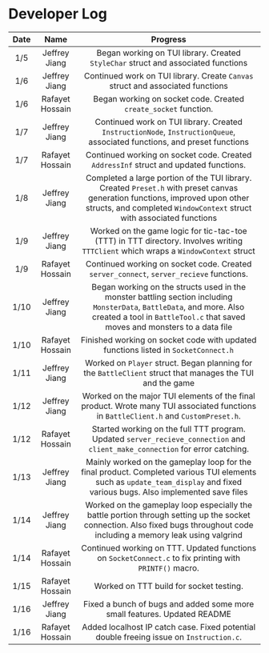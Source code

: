 # Developer Log                                                                 

| Date  |      Name       |                                                                                               Progress                                                                                                |
| :---: | :-------------: | :---------------------------------------------------------------------------------------------------------------------------------------------------------------------------------------------------: |
|  1/5  |  Jeffrey Jiang  |                                                          Began working on TUI library. Created  `StyleChar` struct and associated functions                                                           |
|  1/6  |  Jeffrey Jiang  |                                                            Continued work on TUI library. Create `Canvas` struct and associated functions                                                             |
|  1/6  | Rafayet Hossain |                                                                    Began working on socket code. Created `create_socket` function.                                                                    |
|  1/7  |  Jeffrey Jiang  |                                       Continued work on TUI library. Created `InstructionNode`, `InstructionQueue`, associated functions, and preset functions                                        |
|  1/7  | Rafayet Hossain |                                                         Continued working on socket code. Created `AddressInf` struct and updated functions.                                                          |
|  1/8  |  Jeffrey Jiang  | Completed a large portion of the TUI library. Created `Preset.h` with preset canvas generation functions, improved upon other structs, and completed `WindowContext` struct with associated functions |
|  1/9  |  Jeffrey Jiang  |                                  Worked on the game logic for tic-tac-toe (TTT) in TTT directory. Involves writing `TTTClient` which wraps a `WindowContext` struct                                   |
|  1/9  | Rafayet Hossain |                                                        Continued working on socket code. Created `server_connect`, `server_recieve` functions.                                                        |
| 1/10  |  Jeffrey Jiang  | Began working on the structs used in the monster battling section including `MonsterData`, `BattleData`, and more. Also created a tool in `BattleTool.c` that saved moves and monsters to a data file |
| 1/10  | Rafayet Hossain |                                                          Finished working on socket code with updated functions listed in `SocketConnect.h`                                                           |
| 1/11  |  Jeffrey Jiang  |                                               Worked on `Player` struct. Began planning for the `BattleClient` struct that manages the TUI and the game                                               |
| 1/12  |  Jeffrey Jiang  |                                 Worked on the major TUI elements of the final product. Wrote many TUI associated functions in `BattleClient.h` and `CustomPreset.h`.                                  |
| 1/12  | Rafayet Hossain |                                     Started working on the full TTT program. Updated `server_recieve_connection` and `client_make_connection` for error catching.                                     |
| 1/13  |  Jeffrey Jiang  |              Mainly worked on the gameplay loop for the final product. Completed various TUI elements such as `update_team_display` and fixed various bugs. Also implemented save files               |
| 1/14  |  Jeffrey Jiang  |              Worked on the gameplay loop especially the battle portion through setting up the socket connection. Also fixed bugs throughout code including a memory leak using valgrind               |
| 1/14  | Rafayet Hossain |                                                Continued working on TTT. Updated functions on `SocketConnect.c` to fix printing with `PRINTF()` macro.                                                |
| 1/15  | Rafayet Hossain |                                                                                Worked on TTT build for socket testing.                                             |
| 1/16  |  Jeffrey Jiang  |                                                               Fixed a bunch of bugs and added some more small features. Updated README                                                                |
| 1/16 | Rafayet Hossain | Added localhost IP catch case. Fixed potential double freeing issue on `Instruction.c`. |